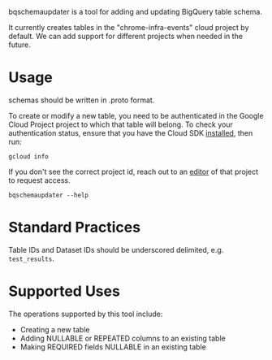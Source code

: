 bqschemaupdater is a tool for adding and updating BigQuery table schema.

It currently creates tables in the "chrome-infra-events" cloud project by
default. We can add support for different projects when needed in the future.

# Usage

schemas should be written in .proto format.

To create or modify a new table, you need to be authenticated in the Google
Cloud Project project to which that table will belong. To check your
authentication status, ensure that you have the Cloud SDK
[installed](https://cloud.google.com/sdk/docs/quickstarts), then run:

```
gcloud info
```

If you don't see the correct project id, reach out to an
[editor](https://pantheon.corp.google.com/iam-admin/iam) of that project to
request access.

```
bqschemaupdater --help
```

# Standard Practices

Table IDs and Dataset IDs should be underscored delimited, e.g. `test_results`.

# Supported Uses

The operations supported by this tool include:

* Creating a new table
* Adding NULLABLE or REPEATED columns to an existing table
* Making REQUIRED fields NULLABLE in an existing table
